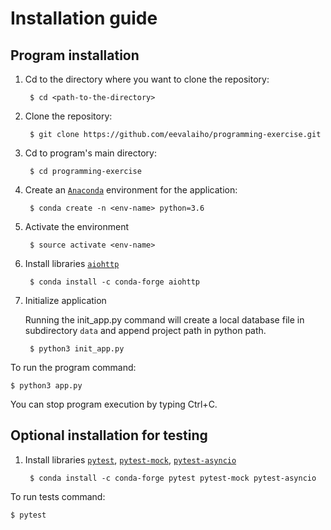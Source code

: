 # Installation guide

## Program installation

1. Cd to the directory where you want to clone the repository:

        $ cd <path-to-the-directory>
1. Clone the repository:

        $ git clone https://github.com/eevalaiho/programming-exercise.git
1. Cd to program's main directory:

        $ cd programming-exercise
1. Create an [```Anaconda```](https://anaconda.org/) environment for the application:

        $ conda create -n <env-name> python=3.6
1. Activate the environment

        $ source activate <env-name>     
1. Install libraries [```aiohttp```](https://anaconda.org/conda-forge/aiohttp)
    
        $ conda install -c conda-forge aiohttp

1. Initialize application

    Running the init_app.py command will create a local database file in subdirectory ```data``` and append project path in python path.

        $ python3 init_app.py
To run the program command:

    $ python3 app.py
    
You can stop program execution by typing Ctrl+C.



## **Optional** installation for testing

1. Install libraries [```pytest```](https://anaconda.org/conda-forge/pytest), [```pytest-mock```](https://anaconda.org/conda-forge/pytest-mock), [```pytest-asyncio```](https://anaconda.org/conda-forge/pytest-asyncio)
    
        $ conda install -c conda-forge pytest pytest-mock pytest-asyncio

To run tests command:

    $ pytest

